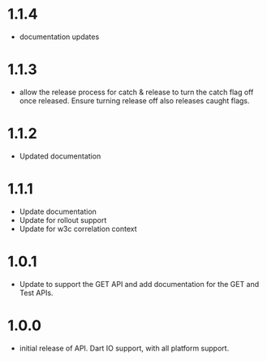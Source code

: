 1.1.4
=====
* documentation updates

1.1.3
=====
* allow the release process for catch & release to turn the catch flag off once released. Ensure turning
  release off also releases caught flags.

1.1.2
=====
* Updated documentation

1.1.1
=====
* Update documentation
* Update for rollout support
* Update for w3c correlation context


1.0.1
=====
* Update to support the GET API and add documentation for the GET and Test APIs.
 
1.0.0
=====
* initial release of API. Dart IO support, with all platform support.
